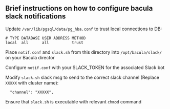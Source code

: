 ## Brief instructions on how to configure bacula slack notifications


Update `/var/lib/pgsql/data/pg_hba.conf` to trust local connections to DB:
```
# TYPE DATABASE USER ADDRESS METHOD
local  all      all          trust
```

Place `notif.conf` and `slack.sh` from this directory into `/opt/bacula/slack/` on your Bacula director

Configure `notif.conf` with your SLACK_TOKEN for the associated Slack bot

Modify `slack.sh` slack msg to send to the correct slack channel (Replace `XXXXX` with cluster name):
```
  "channel": "XXXXX",
```

Ensure that `slack.sh` is executable with relevant `chmod` command
